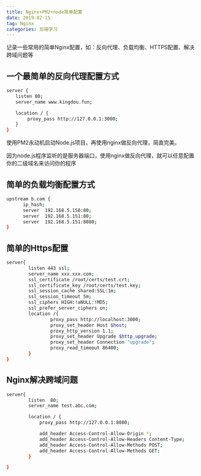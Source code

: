 ```yaml
---
title: Nginx+PM2+node简单配置
date: 2019-02-15
tag: Nginx
categories: 后端学习
---
```

记录一些常用的简单Nginx配置，如：反向代理、负载均衡、HTTPS配置、解决跨域问题等
<!--more-->
## 一个最简单的反向代理配置方式
```bash
server {
　　listen 80;
　　server_name www.kingdou.fun;

　　location / {
　　　　 proxy_pass http://127.0.0.1:3000;
　　}
}
```
使用PM2永动机启动Node.js项目，再使用nginx做反向代理，简直完美。

因为node.js程序监听的是服务器端口，使用nginx做反向代理，就可以任意配置你的二级域名来访问你的程序

## 简单的负载均衡配置方式
```bash
upstream b.com { 
      ip_hash;
      server  192.168.5.150:80; 
      server  192.168.5.151:80;
      server  192.168.5.151:8080; 
}
```

## 简单的Https配置
```bash
server{
        listen 443 ssl;
        server_name xxx.xxx.com;
        ssl_certificate /root/certs/test.crt;
        ssl_certificate_key /root/certs/test.key;
        ssl_session_cache shared:SSL:1m;
        ssl_session_timeout 5m;
        ssl_ciphers HIGH:!aNULL:!MD5;
        ssl_prefer_server_ciphers on;
        location /{
                proxy_pass http://localhost:3000;
                proxy_set_header Host $host;
                proxy_http_version 1.1;
                proxy_set_header Upgrade $http_upgrade;
                proxy_set_header Connection "upgrade";
                proxy_read_timeout 86400;
        }
}
```

## Nginx解决跨域问题
```bash
server{
        listen  80;
        server_name test.abc.com;

        location / {
            proxy_pass http://127.0.0.1:8080;

            add_header Access-Control-Allow-Origin *;
            add_header Access-Control-Allow-Headers Content-Type;
            add_header Access-Control-Allow-Methods POST;
            add_header Access-Control-Allow-Methods GET;
        }

}
```